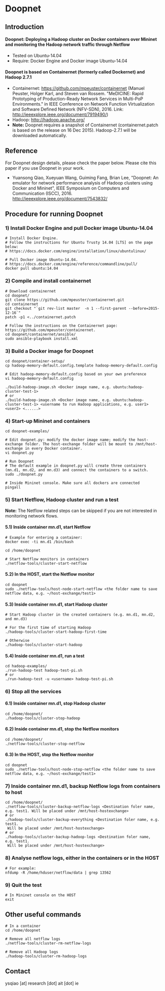 Doopnet
=======

## Introduction
#### Doopnet: Deploying a Hadoop cluster on Docker containers over Mininet and monitoring the Hadoop network traffic through Netflow
* Tested on Ubuntu-14.04
* Require: Docker Engine and Docker image Ubuntu-14.04

#### Doopnet is based on Containernet (formerly called Dockernet) and Hadoop 2.7.1 
* Containernet: https://github.com/mpeuster/containernet (Manuel Peuster, Holger Karl, and Steven van Rossem. "MeDICINE: Rapid Prototyping of Production-Ready Network Services in Multi-PoP Environments." in IEEE Conference on Network Function Virtualization and Software Defined Network (NFV-SDN), 2016. Link: http://ieeexplore.ieee.org/document/7919490/)
* Hadoop: http://hadoop.apache.org/
* **Note:** Doopnet requires a snapshot of Containernet (containernet.patch is based on the release on 16 Dec 2015). Hadoop-2.7.1 will be downloaded automatically.  

## Reference
For Doopnet design details, please check the paper below. Please cite this paper if you use Doopnet in your work. 
* Yuansong Qiao, Xueyuan Wang, Guiming Fang, Brian Lee, "Doopnet: An emulator for network performance analysis of Hadoop clusters using Docker and Mininet", IEEE Symposium on Computers and Communication (ISCC), 2016. http://ieeexplore.ieee.org/document/7543832/

## Procedure for running Doopnet

### 1) Install Docker Engine and pull Docker image Ubuntu-14.04
```
# Install Docker Engine. 
# Follow the instructions for Ubuntu Trusty 14.04 [LTS] on the page below:
# https://docs.docker.com/engine/installation/linux/ubuntulinux/

# Pull Docker image Ubuntu-14.04. 
# https://docs.docker.com/engine/reference/commandline/pull/
docker pull ubuntu:14.04
```

### 2) Compile and install containernet
```
# Download containernet
cd doopnet/
git clone https://github.com/mpeuster/containernet.git
cd containernet
git checkout "`git rev-list master  -n 1 --first-parent --before=2015-12-16`"
patch -p1 <../containernet.patch

# Follow the instructions on the Containernet page: https://github.com/mpeuster/containernet. 
cd doopnet/containernet/ansible/
sudo ansible-playbook install.xml 
```

### 3) Build a Docker image for Doopnet 
```
cd doopnet/container-setup/
cp hadoop-memory-default.config.template hadoop-memory-default.config

# Edit hadoop-memory-default.config based on your own preference
vi hadoop-memory-default.config

./build-hadoop-image.sh <Docker image name, e.g. ubuntu:hadoop-cluster-test-1>
# or 
./build-hadoop-image.sh <Docker image name, e.g. ubuntu:hadoop-cluster-test-1> <username to run Hadoop applications, e.g. user1> <user2> <......>
```

### 4) Start-up Mininet and containers
```
cd doopnet-examples/

# Edit doopnet.py: modify the docker image name; modify the host-exchange folder. The host-exchange folder will be mount to /mnt/host-exchange in every Docker container. 
vi doopnet.py

# Run Doopnet
# The default example in doopnet.py will create three containers (mn.d1, mn.d2, and mn.d3) and connect the containers to a switch.
sudo ./doopnet.py

# Inside Mininet console. Make sure all dockers are connected
pingall
```

### 5) Start Netflow, Hadoop cluster and run a test 

**Note:** The Netflow related steps can be skipped if you are not interested in monitoring network flows.

#### 5.1) Inside container mn.d1, start Netflow
```
# Example for entering a container:
docker exec -ti mn.d1 /bin/bash

cd /home/doopnet

# Start Netflow monitors in containers
./netflow-tools/cluster-start-netflow
```

#### 5.2) In the HOST, start the Netflow monitor
```
cd doopnet
sudo ./netflow-tools/host-node-start-netflow <the folder name to save netflow data, e.g. ~/host-exchange/test1>
```

#### 5.3) Inside container mn.d1, start Hadoop cluster
```
# Start Hadoop cluster in the created containers (e.g. mn.d1, mn.d2, and mn.d3)

# For the first time of starting Hadoop
./hadoop-tools/cluster-start-hadoop-first-time

# Otherwise
./hadoop-tools/cluster-start-hadoop
```

#### 5.4) Inside container mn.d1, run a test
```
cd hadoop-examples/
./run-hadoop-test hadoop-test-pi.sh
# or 
./run-hadoop-test -u <username> hadoop-test-pi.sh
```

### 6) Stop all the services

#### 6.1) Inside container mn.d1, stop Hadoop cluster
```
cd /home/doopnet/
./hadoop-tools/cluster-stop-hadoop
```

#### 6.2) Inside container mn.d1, stop the Netflow monitors
```
cd /home/doopnet/
./netflow-tools/cluster-stop-netflow
```

#### 6.3) In the HOST, stop the Netflow monitor
```
cd doopnet
sudo ./netflow-tools/host-node-stop-netflow <the folder name to save netflow data, e.g. ~/host-exchange/test1>
```

### 7) Inside container mn.d1, backup Netflow logs from containers to host
```
cd /home/doopnet/
./netflow-tools/cluster-backup-netflow-logs <Destination foler name, e.g. test1. Will be placed under /mnt/host-hostexchange>
# or 
./hadoop-tools/cluster-backup-everything <Destination foler name, e.g. test1.
 Will be placed under /mnt/host-hostexchange>
# or
./hadoop-tools/cluster-backup-hadoop-logs <Destination foler name, e.g. test1.
 Will be placed under /mnt/host-hostexchange>
```

### 8) Analyse netflow logs, either in the containers or in the HOST 
```
# For example:
nfdump -R /home/hduser/netflow/data | grep 13562
```

### 9) Quit the test
```
# In Mininet console on the HOST
exit
```

## Other useful commands 
```
# In a container
cd /home/doopnet

# Remove all netflow logs
./netflow-tools/cluster-rm-netflow-logs

# Remove all Hadoop logs
./hadoop-tools/cluster-rm-hadoop-logs
```

## Contact
ysqiao [at] research [dot] ait [dot] ie

